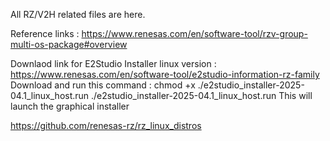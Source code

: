 All RZ/V2H related files are here.

Reference links : https://www.renesas.com/en/software-tool/rzv-group-multi-os-package#overview

Downlaod link for E2Studio Installer linux version : https://www.renesas.com/en/software-tool/e2studio-information-rz-family
Download and run this command : 
chmod +x ./e2studio_installer-2025-04.1_linux_host.run
./e2studio_installer-2025-04.1_linux_host.run
This will launch the graphical installer

https://github.com/renesas-rz/rz_linux_distros
